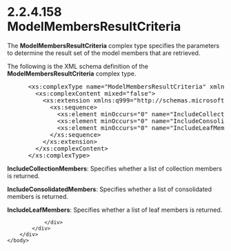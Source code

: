 <html dir="LTR" xmlns:mshelp="http://msdn.microsoft.com/mshelp" xmlns:ddue="http://ddue.schemas.microsoft.com/authoring/2003/5" xmlns:xlink="http://www.w3.org/1999/xlink" xmlns:tool="http://www.microsoft.com/tooltip">
    <head>
        <meta http-equiv="Content-Type" content="text/html; CHARSET=utf-8"></meta>
        <meta name="save" content="history"></meta>
        <title>2.2.4.158 ModelMembersResultCriteria</title>
        <xml>
            <mshelp:toctitle title="2.2.4.158 ModelMembersResultCriteria"></mshelp:toctitle>
            <mshelp:rltitle title="[MS-SSMDSWS-15]: ModelMembersResultCriteria"></mshelp:rltitle>
            <mshelp:keyword index="A" term="29430959-ffd2-47e1-9dbc-490f3e580368"></mshelp:keyword>
            <mshelp:attr name="DCSext.ContentType" value="open specification"></mshelp:attr>
            <mshelp:attr name="AssetID" value="29430959-ffd2-47e1-9dbc-490f3e580368"></mshelp:attr>
            <mshelp:attr name="TopicType" value="kbRef"></mshelp:attr>
            <mshelp:attr name="DCSext.Title" value="[MS-SSMDSWS-15]: ModelMembersResultCriteria" />
        </xml>
    </head>
    <body>
        <div id="header">
            <h1 class="heading">2.2.4.158 ModelMembersResultCriteria</h1>
        </div>
        <div id="mainSection">
            <div id="mainBody">
                <div id="allHistory" class="saveHistory"></div>
                <div id="sectionSection0" class="section" name="collapseableSection">
                    

<p>The <b>ModelMembersResultCriteria</b> complex type specifies
the parameters to determine the result set of the model members that are
retrieved.</p>

<p>The following is the XML schema definition of the <b>ModelMembersResultCriteria</b>
complex type.</p>

<dl>
<dd>
<div><pre> &lt;xs:complexType name=&quot;ModelMembersResultCriteria&quot; xmlns:xs=&quot;http://www.w3.org/2001/XMLSchema&quot;&gt;
   &lt;xs:complexContent mixed=&quot;false&quot;&gt;
     &lt;xs:extension xmlns:q999=&quot;http://schemas.microsoft.com/sqlserver/masterdataservices/2009/09&quot; base=&quot;q999:DataContractBase&quot;&gt;
       &lt;xs:sequence&gt;
         &lt;xs:element minOccurs=&quot;0&quot; name=&quot;IncludeCollectionMembers&quot; type=&quot;xs:boolean&quot; /&gt;
         &lt;xs:element minOccurs=&quot;0&quot; name=&quot;IncludeConsolidatedMembers&quot; type=&quot;xs:boolean&quot; /&gt;
         &lt;xs:element minOccurs=&quot;0&quot; name=&quot;IncludeLeafMembers&quot; type=&quot;xs:boolean&quot; /&gt;
       &lt;/xs:sequence&gt;
     &lt;/xs:extension&gt;
   &lt;/xs:complexContent&gt;
 &lt;/xs:complexType&gt;
</pre></div>
</dd></dl>

<p><b>IncludeCollectionMembers</b>: Specifies whether a
list of collection members is returned.</p>

<p><b>IncludeConsolidatedMembers</b>: Specifies whether
a list of consolidated members is returned.</p>

<p><b>IncludeLeafMembers</b>: Specifies whether a list
of leaf members is returned.</p>


                </div>
            </div>
        </div>
    </body>
</html>
